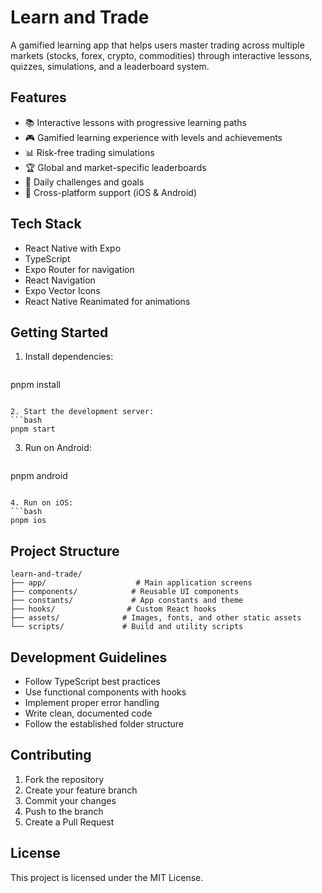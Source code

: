 # Learn and Trade

A gamified learning app that helps users master trading across multiple markets (stocks, forex, crypto, commodities) through interactive lessons, quizzes, simulations, and a leaderboard system.

## Features

- 📚 Interactive lessons with progressive learning paths
- 🎮 Gamified learning experience with levels and achievements
- 📊 Risk-free trading simulations
- 🏆 Global and market-specific leaderboards
- 🎯 Daily challenges and goals
- 📱 Cross-platform support (iOS & Android)

## Tech Stack

- React Native with Expo
- TypeScript
- Expo Router for navigation
- React Navigation
- Expo Vector Icons
- React Native Reanimated for animations

## Getting Started

1. Install dependencies:
   ```bash
pnpm install
   ```

2. Start the development server:
```bash
pnpm start
```

3. Run on Android:
   ```bash
pnpm android
```

4. Run on iOS:
```bash
pnpm ios
```

## Project Structure

```
learn-and-trade/
├── app/                    # Main application screens
├── components/            # Reusable UI components
├── constants/             # App constants and theme
├── hooks/                # Custom React hooks
├── assets/              # Images, fonts, and other static assets
└── scripts/             # Build and utility scripts
```

## Development Guidelines

- Follow TypeScript best practices
- Use functional components with hooks
- Implement proper error handling
- Write clean, documented code
- Follow the established folder structure

## Contributing

1. Fork the repository
2. Create your feature branch
3. Commit your changes
4. Push to the branch
5. Create a Pull Request

## License

This project is licensed under the MIT License.
